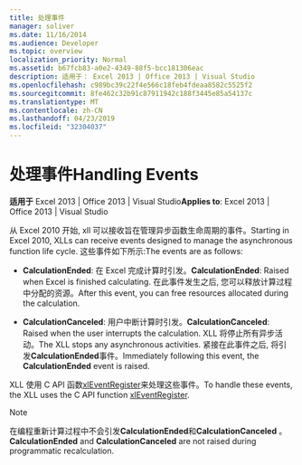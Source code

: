 ```yaml
---
title: 处理事件
manager: soliver
ms.date: 11/16/2014
ms.audience: Developer
ms.topic: overview
localization_priority: Normal
ms.assetid: b67fcb83-a0e2-4349-88f5-bcc181306eac
description: 适用于： Excel 2013 | Office 2013 | Visual Studio
ms.openlocfilehash: c989bc39c22f4e566c18feb4fdeaa8582c5525f2
ms.sourcegitcommit: 8fe462c32b91c87911942c188f3445e85a54137c
ms.translationtype: MT
ms.contentlocale: zh-CN
ms.lasthandoff: 04/23/2019
ms.locfileid: "32304037"
---
```

# <a name="handling-events"></a><span data-ttu-id="95943-103">处理事件</span><span class="sxs-lookup"><span data-stu-id="95943-103">Handling Events</span></span>

 <span data-ttu-id="95943-104">**适用于** Excel 2013 | Office 2013 | Visual Studio</span><span class="sxs-lookup"><span data-stu-id="95943-104">**Applies to**: Excel 2013 | Office 2013 | Visual Studio</span></span> 
  
<span data-ttu-id="95943-105">从 Excel 2010 开始, xll 可以接收旨在管理异步函数生命周期的事件。</span><span class="sxs-lookup"><span data-stu-id="95943-105">Starting in Excel 2010, XLLs can receive events designed to manage the asynchronous function life cycle.</span></span> <span data-ttu-id="95943-106">这些事件如下所示:</span><span class="sxs-lookup"><span data-stu-id="95943-106">The events are as follows:</span></span>
  
- <span data-ttu-id="95943-107">**CalculationEnded**: 在 Excel 完成计算时引发。</span><span class="sxs-lookup"><span data-stu-id="95943-107">**CalculationEnded**: Raised when Excel is finished calculating.</span></span> <span data-ttu-id="95943-108">在此事件发生之后, 您可以释放计算过程中分配的资源。</span><span class="sxs-lookup"><span data-stu-id="95943-108">After this event, you can free resources allocated during the calculation.</span></span>
    
- <span data-ttu-id="95943-109">**CalculationCanceled**: 用户中断计算时引发。</span><span class="sxs-lookup"><span data-stu-id="95943-109">**CalculationCanceled**: Raised when the user interrupts the calculation.</span></span> <span data-ttu-id="95943-110">XLL 将停止所有异步活动。</span><span class="sxs-lookup"><span data-stu-id="95943-110">The XLL stops any asynchronous activities.</span></span> <span data-ttu-id="95943-111">紧接在此事件之后, 将引发**CalculationEnded**事件。</span><span class="sxs-lookup"><span data-stu-id="95943-111">Immediately following this event, the **CalculationEnded** event is raised.</span></span> 
    
<span data-ttu-id="95943-112">XLL 使用 C API 函数[xlEventRegister](xleventregister.md)来处理这些事件。</span><span class="sxs-lookup"><span data-stu-id="95943-112">To handle these events, the XLL uses the C API function [xlEventRegister](xleventregister.md).</span></span> 
  
> [!NOTE]
> <span data-ttu-id="95943-113">在编程重新计算过程中不会引发**CalculationEnded**和**CalculationCanceled** 。</span><span class="sxs-lookup"><span data-stu-id="95943-113">**CalculationEnded** and **CalculationCanceled** are not raised during programmatic recalculation.</span></span> 
  


